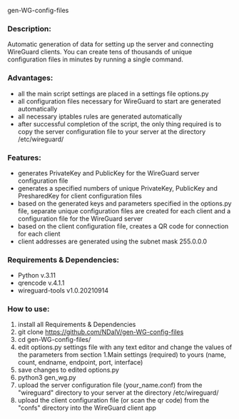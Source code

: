 gen-WG-config-files

### Description:

Automatic generation of data for setting up the server and connecting WireGuard clients. 
You can create tens of thousands of unique configuration files in minutes by running a single command.

### Advantages:
+ all the main script settings are placed in a settings file options.py
+ all configuration files necessary for WireGuard to start are generated automatically
+ all necessary iptables rules are generated automatically
+ after successful completion of the script, the only thing required is to copy the server configuration file to your server at the directory /etc/wireguard/

### Features:
+ generates PrivateKey and PublicKey for the WireGuard server configuration file
+ generates a specified numbers of unique PrivateKey, PublicKey and PresharedKey for client configuration files
+ based on the generated keys and parameters specified in the options.py file, separate unique configuration files are created for each client and a configuration file for the WireGuard server
+ based on the client configuration file, creates a QR code for connection for each client
+ client addresses are generated using the subnet mask 255.0.0.0


### Requirements & Dependencies:
+ Python v.3.11
+ qrencode v.4.1.1
+ wireguard-tools v1.0.20210914

### How to use:
1. install all Requirements & Dependencies
2. git clone https://github.com/NDalV/gen-WG-config-files
3. cd gen-WG-config-files/
4. edit options.py settings file with any text editor and change the values of the parameters from section 1.Main settings (required) to yours (name, count, endname, endpoint, port, interface)
5. save changes to edited options.py
6. python3 gen_wg.py
7. upload the server configuration file (your_name.conf) from the "wireguard" directory to your server at the directory /etc/wireguard/
8. upload the client configuration file (or scan the qr code) from the "confs" directory into the WireGuard client app




